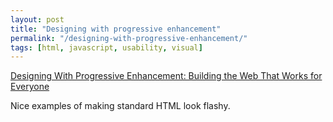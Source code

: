 ```yaml
---
layout: post
title: "Designing with progressive enhancement"
permalink: "/designing-with-progressive-enhancement/"
tags: [html, javascript, usability, visual]
---
```


<a href="http://player.vimeo.com/video/13151730">Designing With Progressive Enhancement: Building the Web That Works for Everyone</a>

Nice examples of making standard HTML look flashy.
